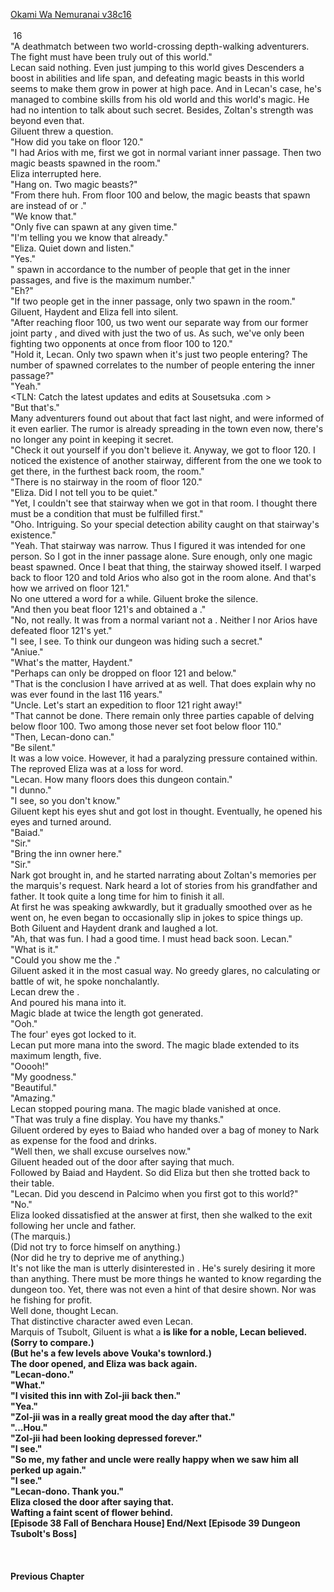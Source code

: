 [Okami Wa Nemuranai v38c16](https://www.sousetsuka.com/2021/03/okami-wa-nemuranai-3816.html)
<br/><br/>
 16<br/>
"A deathmatch between two world-crossing depth-walking adventurers. The fight must have been truly out of this world."<br/>
Lecan said nothing. Even just jumping to this world gives Descenders a boost in abilities and life span, and defeating magic beasts in this world seems to make them grow in power at high pace. And in Lecan's case, he's managed to combine skills from his old world and this world's magic. He had no intention to talk about such secret. Besides, Zoltan's strength was beyond even that.<br/>
Giluent threw a question.<br/>
"How did you take on floor 120."<br/>
"I had Arios with me, first we got in normal variant inner passage. Then two magic beasts spawned in the room."<br/>
Eliza interrupted here.<br/>
"Hang on. Two magic beasts?"<br/>
"From there huh. From floor 100 and below, the magic beasts that spawn are <Armored White Spectre> instead of <Black Body White Spectre> or <Red Body Spectre>."<br/>
"We know that."<br/>
"Only five <Armored> can spawn at any given time."<br/>
"I'm telling you we know that already."<br/>
"Eliza. Quiet down and listen."<br/>
"Yes."<br/>
"<Armored> spawn in accordance to the number of people that get in the inner passages, and five is the maximum number."<br/>
"Eh?"<br/>
"If two people get in the inner passage, only two <Armored> spawn in the room."<br/>
Giluent, Haydent and Eliza fell into silent.<br/>
"After reaching floor 100, us two went our separate way from our former joint party <Grindam>, and dived with just the two of us. As such, we've only been fighting two opponents at once from floor 100 to 120."<br/>
"Hold it, Lecan. Only two <Armored> spawn when it's just two people entering? The number of spawned <Armored> correlates to the number of people entering the inner passage?"<br/>
"Yeah."<br/>
<TLN: Catch the latest updates and edits at Sousetsuka .com ><br/>
"But that's."<br/>
Many adventurers found out about that fact last night, and <Grindam> were informed of it even earlier. The rumor is already spreading in the town even now, there's no longer any point in keeping it secret.<br/>
"Check it out yourself if you don't believe it. Anyway, we got to floor 120. I noticed the existence of another stairway, different from the one we took to get there, in the furthest back room, the <Guardian> room."<br/>
"There is no stairway in the <Guardian> room of floor 120."<br/>
"Eliza. Did I not tell you to be quiet."<br/>
"Yet, I couldn't see that stairway when we got in that room. I thought there must be a condition that must be fulfilled first."<br/>
"Oho. Intriguing. So your special detection ability caught on that stairway's existence."<br/>
"Yeah. That stairway was narrow. Thus I figured it was intended for one person. So I got in the inner passage alone. Sure enough, only one magic beast spawned. Once I beat that thing, the stairway showed itself. I warped back to floor 120 and told Arios who also got in the room alone. And that's how we arrived on floor 121."<br/>
No one uttered a word for a while. Giluent broke the silence.<br/>
"And then you beat floor 121's <Guardian> and obtained a <Comet Cutter>."<br/>
"No, not really. It was from a normal variant not a <Guardian>. Neither I nor Arios have defeated floor 121's <Guardian> yet."<br/>
"I see, I see. To think our dungeon was hiding such a secret."<br/>
"Aniue."<br/>
"What's the matter, Haydent."<br/>
"Perhaps <Comet Cutter> can only be dropped on floor 121 and below."<br/>
"That is the conclusion I have arrived at as well. That does explain why no <Comet Cutter> was ever found in the last 116 years."<br/>
"Uncle. Let's start an expedition to floor 121 right away!"<br/>
"That cannot be done. There remain only three parties capable of delving below floor 100. Two among those never set foot below floor 110."<br/>
"Then, Lecan-dono can."<br/>
"Be silent."<br/>
It was a low voice. However, it had a paralyzing pressure contained within. The reproved Eliza was at a loss for word.<br/>
"Lecan. How many floors does this dungeon contain."<br/>
"I dunno."<br/>
"I see, so you don't know."<br/>
Giluent kept his eyes shut and got lost in thought. Eventually, he opened his eyes and turned around.<br/>
"Baiad."<br/>
"Sir."<br/>
"Bring the inn owner here."<br/>
"Sir."<br/>
Nark got brought in, and he started narrating about Zoltan's memories per the marquis's request. Nark heard a lot of stories from his grandfather and father. It took quite a long time for him to finish it all.<br/>
At first he was speaking awkwardly, but it gradually smoothed over as he went on, he even began to occasionally slip in jokes to spice things up.<br/>
Both Giluent and Haydent drank and laughed a lot.<br/>
"Ah, that was fun. I had a good time. I must head back soon. Lecan."<br/>
"What is it."<br/>
"Could you show me the <Comet Cutter>."<br/>
Giluent asked it in the most casual way. No greedy glares, no calculating or battle of wit, he spoke nonchalantly.<br/>
Lecan drew the <Comet Cutter>.<br/>
And poured his mana into it.<br/>
Magic blade at twice the length got generated.<br/>
"Ooh."<br/>
The four' eyes got locked to it.<br/>
Lecan put more mana into the sword. The magic blade extended to its maximum length, five.<br/>
"Ooooh!"<br/>
"My goodness."<br/>
"Beautiful."<br/>
"Amazing."<br/>
Lecan stopped pouring mana. The magic blade vanished at once.<br/>
"That was truly a fine display. You have my thanks."<br/>
Giluent ordered by eyes to Baiad who handed over a bag of money to Nark as expense for the food and drinks.<br/>
"Well then, we shall excuse ourselves now."<br/>
Giluent headed out of the door after saying that much.<br/>
Followed by Baiad and Haydent. So did Eliza but then she trotted back to their table.<br/>
"Lecan. Did you descend in Palcimo when you first got to this world?"<br/>
"No."<br/>
Eliza looked dissatisfied at the answer at first, then she walked to the exit following her uncle and father.<br/>
(The marquis.)<br/>
(Did not try to force himself on anything.)<br/>
(Nor did he try to deprive me of anything.)<br/>
It's not like the man is utterly disinterested in <Comet Cutter>. He's surely desiring it more than anything. There must be more things he wanted to know regarding the dungeon too. Yet, there was not even a hint of that desire shown. Nor was he fishing for profit.<br/>
Well done, thought Lecan.<br/>
That distinctive character awed even Lecan.<br/>
Marquis of Tsubolt, Giluent is what a <Strong Sword> is like for a noble, Lecan believed.<br/>
(Sorry to compare.)<br/>
(But he's a few levels above Vouka's townlord.)<br/>
The door opened, and Eliza was back again.<br/>
"Lecan-dono."<br/>
"What."<br/>
"I visited this inn with Zol-jii back then."<br/>
"Yea."<br/>
"Zol-jii was in a really great mood the day after that."<br/>
"...Hou."<br/>
"Zol-jii had been looking depressed forever."<br/>
"I see."<br/>
"So me, my father and uncle were really happy when we saw him all perked up again."<br/>
"I see."<br/>
"Lecan-dono. Thank you."<br/>
Eliza closed the door after saying that.<br/>
Wafting a faint scent of flower behind.<br/>
[Episode 38 Fall of Benchara House] End/Next [Episode 39 Dungeon Tsubolt's Boss]<br/>
 <br/>
 <br/>
 <br/>
Previous Chapter<br/>
 <br/>
